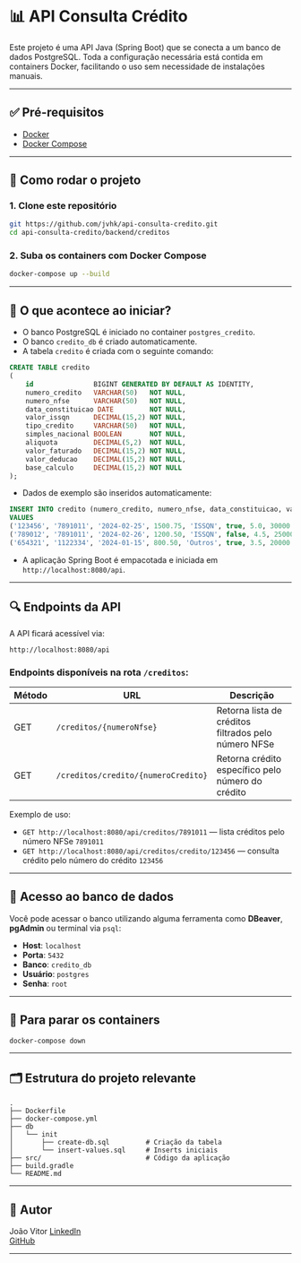 
# 📊 API Consulta Crédito

Este projeto é uma API Java (Spring Boot) que se conecta a um banco de dados PostgreSQL. Toda a configuração necessária está contida em containers Docker, facilitando o uso sem necessidade de instalações manuais.

---

## ✅ Pré-requisitos

- [Docker](https://www.docker.com/)
- [Docker Compose](https://docs.docker.com/compose/)

---

## 🚀 Como rodar o projeto

### 1. Clone este repositório

```bash
git https://github.com/jvhk/api-consulta-credito.git
cd api-consulta-credito/backend/creditos
```

### 2. Suba os containers com Docker Compose

```bash
docker-compose up --build
```

---

## 🧱 O que acontece ao iniciar?

- O banco PostgreSQL é iniciado no container `postgres_credito`.
- O banco `credito_db` é criado automaticamente.
- A tabela `credito` é criada com o seguinte comando:

```sql
CREATE TABLE credito
(
	id               BIGINT GENERATED BY DEFAULT AS IDENTITY,
	numero_credito   VARCHAR(50)   NOT NULL,
	numero_nfse      VARCHAR(50)   NOT NULL,
	data_constituicao DATE         NOT NULL,
	valor_issqn      DECIMAL(15,2) NOT NULL,
	tipo_credito     VARCHAR(50)   NOT NULL,
	simples_nacional BOOLEAN       NOT NULL,
	aliquota         DECIMAL(5,2)  NOT NULL,
	valor_faturado   DECIMAL(15,2) NOT NULL,
	valor_deducao    DECIMAL(15,2) NOT NULL,
	base_calculo     DECIMAL(15,2) NOT NULL
);
```

- Dados de exemplo são inseridos automaticamente:

```sql
INSERT INTO credito (numero_credito, numero_nfse, data_constituicao, valor_issqn, tipo_credito, simples_nacional, aliquota, valor_faturado, valor_deducao, base_calculo)
VALUES
('123456', '7891011', '2024-02-25', 1500.75, 'ISSQN', true, 5.0, 30000.00, 5000.00, 25000.00),
('789012', '7891011', '2024-02-26', 1200.50, 'ISSQN', false, 4.5, 25000.00, 4000.00, 21000.00),
('654321', '1122334', '2024-01-15', 800.50, 'Outros', true, 3.5, 20000.00, 3000.00, 17000.00);
```

- A aplicação Spring Boot é empacotada e iniciada em `http://localhost:8080/api`.

---

## 🔍 Endpoints da API

A API ficará acessível via:

```
http://localhost:8080/api
```

### Endpoints disponíveis na rota `/creditos`:

| Método | URL                          | Descrição                                     |
|--------|------------------------------|-----------------------------------------------|
| GET    | `/creditos/{numeroNfse}`     | Retorna lista de créditos filtrados pelo número NFSe |
| GET    | `/creditos/credito/{numeroCredito}` | Retorna crédito específico pelo número do crédito  |

Exemplo de uso:

- `GET http://localhost:8080/api/creditos/7891011` — lista créditos pelo número NFSe `7891011`
- `GET http://localhost:8080/api/creditos/credito/123456` — consulta crédito pelo número do crédito `123456`


---

## 🧪 Acesso ao banco de dados

Você pode acessar o banco utilizando alguma ferramenta como **DBeaver**, **pgAdmin** ou terminal via `psql`:

- **Host**: `localhost`
- **Porta**: `5432`
- **Banco**: `credito_db`
- **Usuário**: `postgres`
- **Senha**: `root`

---

## 🧹 Para parar os containers

```bash
docker-compose down
```

---

## 🗂️ Estrutura do projeto relevante

```
.
├── Dockerfile
├── docker-compose.yml
├── db
│   └── init
│       ├── create-db.sql         # Criação da tabela
│       └── insert-values.sql     # Inserts iniciais
├── src/                          # Código da aplicação
├── build.gradle
└── README.md
```

---

## 👤 Autor

João Vitor
[LinkedIn](https://www.linkedin.com/in/jvhk/)  
[GitHub](https://github.com/jvhk)

---
